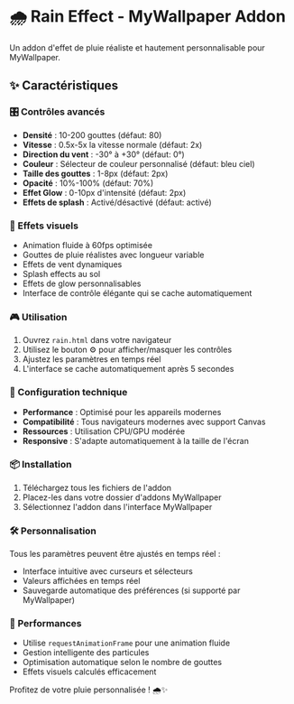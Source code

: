 # 🌧️ Rain Effect - MyWallpaper Addon

Un addon d'effet de pluie réaliste et hautement personnalisable pour MyWallpaper.

## ✨ Caractéristiques

### 🎛️ Contrôles avancés
- **Densité** : 10-200 gouttes (défaut: 80)
- **Vitesse** : 0.5x-5x la vitesse normale (défaut: 2x)
- **Direction du vent** : -30° à +30° (défaut: 0°)
- **Couleur** : Sélecteur de couleur personnalisé (défaut: bleu ciel)
- **Taille des gouttes** : 1-8px (défaut: 2px)
- **Opacité** : 10%-100% (défaut: 70%)
- **Effet Glow** : 0-10px d'intensité (défaut: 2px)
- **Effets de splash** : Activé/désactivé (défaut: activé)

### 🌟 Effets visuels
- Animation fluide à 60fps optimisée
- Gouttes de pluie réalistes avec longueur variable
- Effets de vent dynamiques
- Splash effects au sol
- Effets de glow personnalisables
- Interface de contrôle élégante qui se cache automatiquement

### 🎮 Utilisation
1. Ouvrez `rain.html` dans votre navigateur
2. Utilisez le bouton ⚙️ pour afficher/masquer les contrôles
3. Ajustez les paramètres en temps réel
4. L'interface se cache automatiquement après 5 secondes

### 🔧 Configuration technique
- **Performance** : Optimisé pour les appareils modernes
- **Compatibilité** : Tous navigateurs modernes avec support Canvas
- **Ressources** : Utilisation CPU/GPU modérée
- **Responsive** : S'adapte automatiquement à la taille de l'écran

### 📦 Installation
1. Téléchargez tous les fichiers de l'addon
2. Placez-les dans votre dossier d'addons MyWallpaper
3. Sélectionnez l'addon dans l'interface MyWallpaper

### 🛠️ Personnalisation
Tous les paramètres peuvent être ajustés en temps réel :
- Interface intuitive avec curseurs et sélecteurs
- Valeurs affichées en temps réel
- Sauvegarde automatique des préférences (si supporté par MyWallpaper)

### 🚀 Performances
- Utilise `requestAnimationFrame` pour une animation fluide
- Gestion intelligente des particules
- Optimisation automatique selon le nombre de gouttes
- Effets visuels calculés efficacement

Profitez de votre pluie personnalisée ! 🌧️✨
